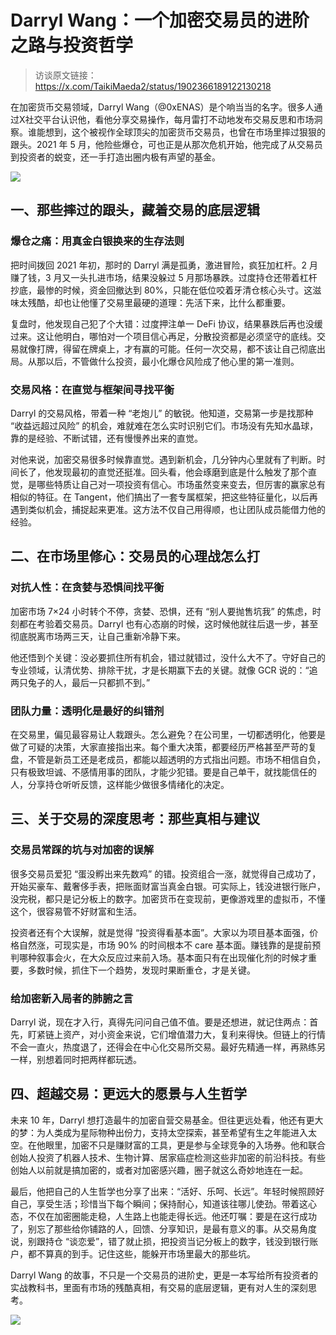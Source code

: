 # Darryl Wang：一个加密交易员的进阶之路与投资哲学

> 访谈原文链接：https://x.com/TaikiMaeda2/status/1902366189122130218

在加密货币交易领域，Darryl Wang（@0xENAS）是个响当当的名字。很多人通过X社交平台认识他，看他分享交易操作，每月雷打不动地发布交易反思和市场洞察。谁能想到，这个被视作全球顶尖的加密货币交易员，也曾在市场里摔过狠狠的跟头。2021 年 5 月，他险些爆仓，可也正是从那次危机开始，他完成了从交易员到投资者的蜕变，还一手打造出圈内极有声望的基金。

![](https://cdn.jsdelivr.net/gh/zey9991/mdpic/image.png)

## 一、那些摔过的跟头，藏着交易的底层逻辑

### 爆仓之痛：用真金白银换来的生存法则

把时间拨回 2021 年初，那时的 Darryl 满是孤勇，激进冒险，疯狂加杠杆。2 月赚了钱，3 月又一头扎进市场，结果没躲过 5 月那场暴跌。过度持仓还带着杠杆抄底，最惨的时候，资金回撤达到 80%，只能在低位咬着牙清仓核心头寸。这滋味太残酷，却也让他懂了交易里最硬的道理：先活下来，比什么都重要。

复盘时，他发现自己犯了个大错：过度押注单一 DeFi 协议，结果暴跌后再也没缓过来。这让他明白，哪怕对一个项目信心再足，分散投资都是必须坚守的底线。交易就像打牌，得留在牌桌上，才有赢的可能。任何一次交易，都不该让自己彻底出局。从那以后，不管做什么投资，最小化爆仓风险成了他心里的第一准则。

### 交易风格：在直觉与框架间寻找平衡

Darryl 的交易风格，带着一种 “老炮儿” 的敏锐。他知道，交易第一步是找那种 “收益远超过风险” 的机会，难就难在怎么实时识别它们。市场没有先知水晶球，靠的是经验、不断试错，还有慢慢养出来的直觉。

对他来说，加密交易很多时候靠直觉。遇到新机会，几分钟内心里就有了判断。时间长了，他发现最初的直觉还挺准。回头看，他会琢磨到底是什么触发了那个直觉，是哪些特质让自己对一项投资有信心。市场虽然变来变去，但厉害的赢家总有相似的特征。在 Tangent，他们搞出了一套专属框架，把这些特征量化，以后再遇到类似机会，捕捉起来更准。这方法不仅自己用得顺，也让团队成员能借力他的经验。

## 二、在市场里修心：交易员的心理战怎么打

### 对抗人性：在贪婪与恐惧间找平衡

加密市场 7×24 小时转个不停，贪婪、恐惧，还有 “别人要抛售坑我” 的焦虑，时刻都在考验着交易员。Darryl 也有心态崩的时候，这时候他就往后退一步，甚至彻底脱离市场两三天，让自己重新冷静下来。

他还悟到个关键：没必要抓住所有机会，错过就错过，没什么大不了。守好自己的专业领域，认清优势、排除干扰，才是长期赢下去的关键。就像 GCR 说的：“追两只兔子的人，最后一只都抓不到。”

### 团队力量：透明化是最好的纠错剂

在交易里，偏见最容易让人栽跟头。怎么避免？在公司里，一切都透明化，他要是做了可疑的决策，大家直接指出来。每个重大决策，都要经历严格甚至严苛的复盘，不管是新员工还是老成员，都能以超透明的方式指出问题。市场不相信自负，只有极致坦诚、不感情用事的团队，才能少犯错。要是自己单干，就找能信任的人，分享持仓听听反馈，这样能少做很多情绪化的决定。

## 三、关于交易的深度思考：那些真相与建议

### 交易员常踩的坑与对加密的误解

很多交易员爱犯 “蛋没孵出来先数鸡” 的错。投资组合一涨，就觉得自己成功了，开始买豪车、戴奢侈手表，把账面财富当真金白银。可实际上，钱没进银行账户，没完税，都只是记分板上的数字。加密货币在变现前，更像游戏里的虚拟币，不懂这个，很容易管不好财富和生活。

投资者还有个大误解，就是觉得 “投资得看基本面”。大家以为项目基本面强，价格自然涨，可现实是，市场 90% 的时间根本不 care 基本面。赚钱靠的是提前预判哪种叙事会火，在大众反应过来前入场。基本面只有在出现催化剂的时候才重要，多数时候，抓住下一个趋势，发现时果断重仓，才是关键。

### 给加密新入局者的肺腑之言

Darryl 说，现在才入行，真得先问问自己值不值。要是还想进，就记住两点：首先，盯紧链上资产，对小资金来说，它们增值潜力大，复利来得快。但链上的行情不会一直火，热度退了，还得会在中心化交易所交易。最好先精通一样，再熟练另一样，别想着同时把两样都玩透。

## 四、超越交易：更远大的愿景与人生哲学

未来 10 年，Darryl 想打造最牛的加密自营交易基金。但往更远处看，他还有更大的梦：为人类成为星际物种出份力，支持太空探索，甚至希望有生之年能进入太空。在他眼里，加密不只是赚财富的工具，更是参与全球竞争的入场券。他和联合创始人投资了机器人技术、生物计算、居家癌症检测这些非加密的前沿科技。有些创始人以前就是搞加密的，或者对加密感兴趣，圈子就这么奇妙地连在一起。

最后，他把自己的人生哲学也分享了出来：“活好、乐呵、长远”。年轻时候照顾好自己，享受生活；珍惜当下每个瞬间；保持耐心，知道该往哪儿使劲。带着这心态，不仅在加密圈能走稳，人生路上也能走得长远。他还叮嘱：要是在这行成功了，别忘了那些给你铺路的人，回馈、分享知识，是最有意义的事。从交易角度说，别跟持仓 “谈恋爱”，错了就止损，把投资当记分板上的数字，钱没到银行账户，都不算真的到手。记住这些，能躲开市场里最大的那些坑。

Darryl Wang 的故事，不只是一个交易员的进阶史，更是一本写给所有投资者的实战教科书，里面有市场的残酷真相，有交易的底层逻辑，更有对人生的深刻思考。

![](https://cdn.jsdelivr.net/gh/zey9991/mdpic/202409301525035.png)


